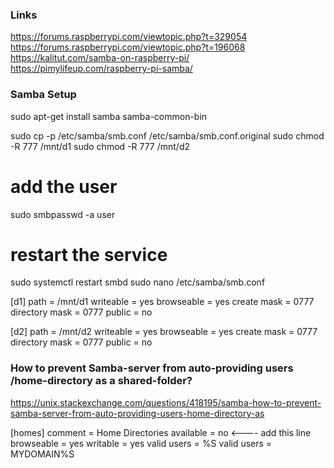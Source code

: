 ### Links
https://forums.raspberrypi.com/viewtopic.php?t=329054
https://forums.raspberrypi.com/viewtopic.php?t=196068
https://kalitut.com/samba-on-raspberry-pi/
https://pimylifeup.com/raspberry-pi-samba/

### Samba Setup
sudo apt-get install samba samba-common-bin

sudo cp -p /etc/samba/smb.conf /etc/samba/smb.conf.original
sudo chmod -R 777 /mnt/d1
sudo chmod -R 777 /mnt/d2

# add the user
sudo smbpasswd -a user

# restart the service
sudo systemctl restart smbd
sudo nano /etc/samba/smb.conf

[d1]
path = /mnt/d1
writeable = yes
browseable = yes
create mask = 0777
directory mask = 0777
public = no

[d2]
path = /mnt/d2
writeable = yes
browseable = yes
create mask = 0777
directory mask = 0777
public = no

### How to prevent Samba-server from auto-providing users /home-directory as a shared-folder?
https://unix.stackexchange.com/questions/418195/samba-how-to-prevent-samba-server-from-auto-providing-users-home-directory-as

[homes]
comment = Home Directories
available = no <---- add this line
browseable = yes
writable = yes
valid users = %S
valid users = MYDOMAIN\%S